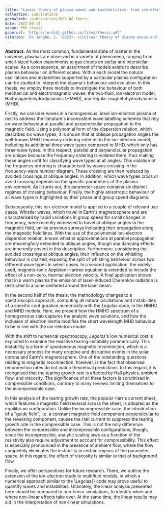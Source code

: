 ```yaml
---
title: "Linear theory of plasma waves and instabilities: from ion-electron to MHD descriptions"
collection: publications
permalink: /publication/2023-06-thesis
date: 2023-06-14
venue: PhD thesis
paperurl: 'http://jordidj.github.io/files/thesis.pdf'
citation: 'De Jonghe, J. (2023). <i>Linear theory of plasma waves and instabilities: from ion-electron to MHD descriptions</i>. PhD thesis.'
---
```


__Abstract.__ As the most common, fundamental state of matter in the universe, plasmas are observed in a variety of phenomena, ranging from small-sized fusion experiments to gas clouds on stellar and interstellar scales. As a consequence, an assortment of models exists to describe plasma behaviour on different scales. Within each model the natural oscillations and instabilities supported by a particular plasma configuration can be studied to interpret the plasma's behaviour and evolution. In this thesis, we employ three models to investigate the behaviour of both mechanical and electromagnetic waves: the two-fluid, ion-electron model, Hall-magnetohydrodynamics (HMHD), and regular magnetohydrodynamics (MHD). 

Firstly, we consider waves in a homogeneous, ideal ion-electron plasma at rest to address the literature's inconsistent wave labelling schemes that rely on wave behaviour at parallel and perpendicular propagation to the magnetic field. Using a polynomial form of the dispersion relation, which describes six wave types, it is shown that at oblique propagation angles the well-known MHD frequency ordering extends to the ion-electron model, including its additional three wave types compared to MHD, which only has three wave types. In this respect, parallel and perpendicular propagation are unique because the frequency ordering is violated there, thus making these angles unfit for classifying wave types at all angles. This violation of the frequency ordering is characterised by waves crossing in the frequency-wave number diagram. These crossing are then replaced by avoided crossings at oblique angles. In addition, which wave types cross or avoid crossing depends on the specific parameters of the plasma environment. As it turns out, the parameter space contains six distinct regimes of crossing behaviour. Finally, the highly anisotropic behaviour of all wave types is highlighted by their phase and group speed diagrams.

Subsequently, this ion-electron model is applied to a couple of relevant use cases. Whistler waves, which travel in Earth's magnetosphere and are characterised by rapid variations in group speed for small changes in frequency, were recently witnessed to travel at oblique angles to the magnetic field, unlike previous surveys indicating their propagation along the magnetic field lines. With the use of the polynomial ion-electron dispersion relation, known whistler approximations at parallel propagation are meaningfully extended to oblique angles, though any damping effects are inherently absent in this description. Furthermore, considering the avoided crossings at oblique angles, their influence on the whistling behaviour is charted, exposing the split of whistling behaviour across two different wave types in select cases. In a second application, the widely-used, magneto-ionic Appleton-Hartree equation is extended to include the effect of a non-zero, thermal electron velocity. A final application shows that in a warm plasma the emission of laser-induced Cherenkov radiation is restricted to a cone centered around the laser beam.

In the second half of the thesis, the methodology changes to a spectroscopic approach, computing all natural oscillations and instabilities of a specific configuration numerically with the _Legolas_ code, in the HMHD and MHD models. Here, we present how the HMHD spectrum of a homogeneous slab captures the analytic wave solutions, and how the inclusion of electron inertia modifies the short wavelength MHD behaviour to be in line with the ion-electron model.

With the shift to numerical spectroscopy, _Legolas_'s low numerical cost is exploited to examine the resistive tearing instability parametrically. This instability is a form of spontaneous magnetic reconnection, which is a necessary process for many eruptive and disruptive events in the solar corona and Earth's magnetosphere. One of the outstanding questions relating to magnetic reconnection, however, is the fact that observed reconnection rates do not match theoretical predictions. In this regard, it is recognised that the tearing growth rate is affected by Hall physics, ambient flow, and viscosity. The significance of all three factors is scrutinised in compressible conditions, contrary to many reviews limiting themselves to the incompressible case.

In this analysis of the tearing growth rate, the popular Harris current sheet, which features a magnetic field reversal across the sheet, is adopted as the equilibrium configuration. Unlike the incompressible case, the introduction of a "guide field", i.e. a constant magnetic field component perpendicular to the reversing component, causes the Hall current to suppress the tearing growth rate in the compressible case. This is not the only difference between the compressible and incompressible configurations, though, since the incompressible, analytic scaling laws as a function of the resistivity also require adjustment to account for compressibility. This effect is especially pronounced in the presence of ambient flow, where the flow completely eliminates the instability in certain regions of the parameter space. In this regard, the effect of viscosity is similar to that of background flow.

Finally, we offer perspectives for future research. There, we outline the extension of the ion-electron study to multifluid models, in which a numerical approach similar to the \Legolas{} code may prove useful to quantify waves and instabilities. Ultimately, the linear analysis presented here should be compared to non-linear simulations, to identify when and where non-linear effects take over. At the same time, the linear results may aid in the interpretation of non-linear simulations.